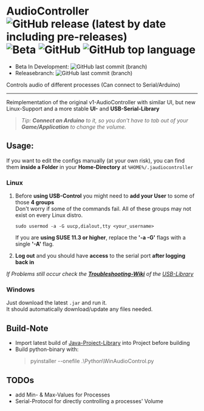 
# AudioController ![GitHub release (latest by date including pre-releases)](https://img.shields.io/github/v/release/realPaulsen/audiocontroller?include_prereleases) ![Beta](https://img.shields.io/badge/Status-Beta-yellow) ![GitHub](https://img.shields.io/github/license/realPaulsen/AudioController) ![GitHub top language](https://img.shields.io/github/languages/top/realPaulsen/AudioController)

- Beta In Development: ![GitHub last commit (branch)](https://img.shields.io/github/last-commit/realPaulsen/audiocontroller/v2_in_development)
- Releasebranch: ![GitHub last commit (branch)](https://img.shields.io/github/last-commit/realPaulsen/audiocontroller/Release)

Controls audio of different processes (Can connect to Serial/Arduino)

___

Reimplementation of the original v1-AudioController with similar UI, but new Linux-Support and a more stable **UI-** and **USB-Serial-Library** 

> *Tip: **Connect an Arduino** to it, so you don't have to tab out of your **Game/Application** to change the volume.*

## Usage:

If you want to edit the configs manually (at your own risk), you can find them **inside a Folder** in your **Home-Directory** at `%HOME%/.jaudiocontroller`

### Linux

1. Before **using USB-Control** you might need to **add your User** to some of those **4 groups**<br>
   Don't worry if some of the commands fail. All of these groups may not exist on every Linux distro.
    ```shell
    sudo usermod -a -G uucp,dialout,tty <your_username>
    ```
    If you are **using SUSE 11.3 or higher**, replace the **'-a -G'** flags with a single **'-A'** flag.


2. **Log out** and you should have **access** to the serial port **after logging back in**

*If Problems still occur check the [**Troubleshooting-Wiki**](https://github.com/Fazecast/jSerialComm/wiki/Troubleshooting) of the [USB-Library](https://github.com/Fazecast/jSerialComm)*

### Windows

Just download the latest `.jar` and run it.<br>
It should automatically download/update any files needed.

## Build-Note

* Import latest build of [Java-Project-Library](https://github.com/realPaulsen/Java-Project-Library) into Project before building
* Build python-binary with:
  > pyinstaller --onefile .\Python\WinAudioControl.py


## TODOs

* add Min- & Max-Values for Processes
* Serial-Protocol for directly controlling a processes' Volume